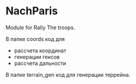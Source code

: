 # NachParis
Module for Rally The troops. 


В папке coords код для 
- рассчета координат 
- генерации гексов
- рассчета дальности

В папке terrain_gen код для генерации террейна. 
